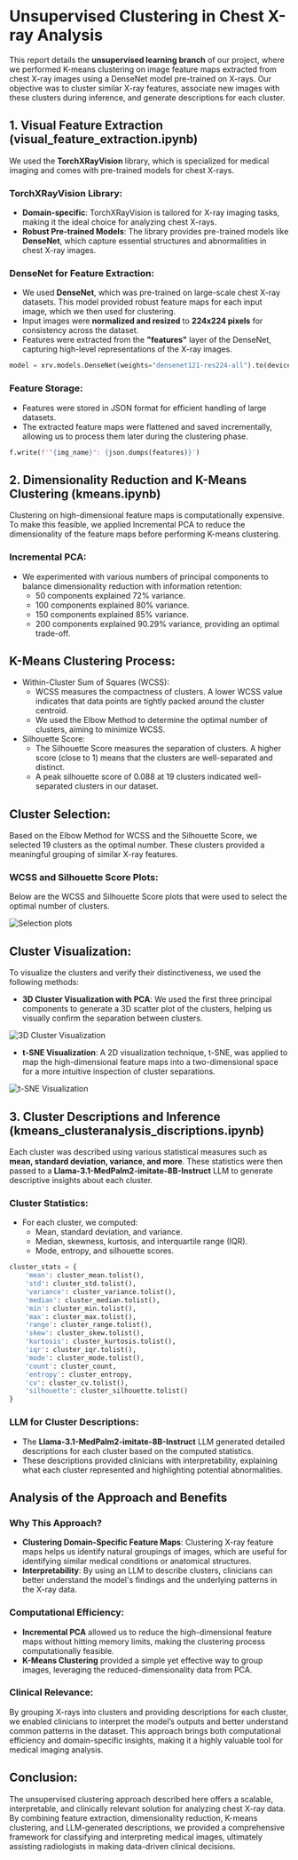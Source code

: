 # Unsupervised Clustering in Chest X-ray Analysis

This report details the **unsupervised learning branch** of our project, where we performed K-means clustering on image feature maps extracted from chest X-ray images using a DenseNet model pre-trained on X-rays. Our objective was to cluster similar X-ray features, associate new images with these clusters during inference, and generate descriptions for each cluster.

## 1. Visual Feature Extraction (visual_feature_extraction.ipynb)

We used the **TorchXRayVision** library, which is specialized for medical imaging and comes with pre-trained models for chest X-rays. 

### TorchXRayVision Library:
- **Domain-specific**: TorchXRayVision is tailored for X-ray imaging tasks, making it the ideal choice for analyzing chest X-rays.
- **Robust Pre-trained Models**: The library provides pre-trained models like **DenseNet**, which capture essential structures and abnormalities in chest X-ray images.

### DenseNet for Feature Extraction:
- We used **DenseNet**, which was pre-trained on large-scale chest X-ray datasets. This model provided robust feature maps for each input image, which we then used for clustering.
- Input images were **normalized and resized** to **224x224 pixels** for consistency across the dataset.
- Features were extracted from the **"features"** layer of the DenseNet, capturing high-level representations of the X-ray images.

```python
model = xrv.models.DenseNet(weights="densenet121-res224-all").to(device)
```
### Feature Storage:
- Features were stored in JSON format for efficient handling of large datasets.
- The extracted feature maps were flattened and saved incrementally, allowing us to process them later during the clustering phase.

```python
f.write(f'"{img_name}": {json.dumps(features)}')
```

## 2. Dimensionality Reduction and K-Means Clustering (kmeans.ipynb)
Clustering on high-dimensional feature maps is computationally expensive. To make this feasible, we applied Incremental PCA to reduce the dimensionality of the feature maps before performing K-means clustering.

### Incremental PCA:
- We experimented with various numbers of principal components to balance dimensionality reduction with information retention:
    - 50 components explained 72% variance.
    - 100 components explained 80% variance.
    - 150 components explained 85% variance.
    - 200 components explained 90.29% variance, providing an optimal trade-off.

## K-Means Clustering Process:
- Within-Cluster Sum of Squares (WCSS):
    - WCSS measures the compactness of clusters. A lower WCSS value indicates that data points are tightly packed around the cluster centroid.
    - We used the Elbow Method to determine the optimal number of clusters, aiming to minimize WCSS.
- Silhouette Score:
    - The Silhouette Score measures the separation of clusters. A higher score (close to 1) means that the clusters are well-separated and distinct.
    - A peak silhouette score of 0.088 at 19 clusters indicated well-separated clusters in our dataset.

## Cluster Selection:
Based on the Elbow Method for WCSS and the Silhouette Score, we selected 19 clusters as the optimal number. These clusters provided a meaningful grouping of similar X-ray features.

### WCSS and Silhouette Score Plots:
Below are the WCSS and Silhouette Score plots that were used to select the optimal number of clusters.

![Selection plots](./plots/scores.png)

## Cluster Visualization:
To visualize the clusters and verify their distinctiveness, we used the following methods:
- **3D Cluster Visualization with PCA**: We used the first three principal components to generate a 3D scatter plot of the clusters, helping us visually confirm the separation between clusters.

![3D Cluster Visualization](./plots/3d_cluster_visualization.png)

- **t-SNE Visualization**: A 2D visualization technique, t-SNE, was applied to map the high-dimensional feature maps into a two-dimensional space for a more intuitive inspection of cluster separations.

![t-SNE Visualization](./plots/tsne_visualization.png)

## 3. Cluster Descriptions and Inference (kmeans_clusteranalysis_discriptions.ipynb)
Each cluster was described using various statistical measures such as **mean, standard deviation, variance, and more**. These statistics were then passed to a **Llama-3.1-MedPalm2-imitate-8B-Instruct** LLM to generate descriptive insights about each cluster.

### Cluster Statistics:
- For each cluster, we computed:
    - Mean, standard deviation, and variance.
    - Median, skewness, kurtosis, and interquartile range (IQR).
    - Mode, entropy, and silhouette scores.

```python
cluster_stats = {
    'mean': cluster_mean.tolist(),
    'std': cluster_std.tolist(),
    'variance': cluster_variance.tolist(),
    'median': cluster_median.tolist(),
    'min': cluster_min.tolist(),
    'max': cluster_max.tolist(),
    'range': cluster_range.tolist(),
    'skew': cluster_skew.tolist(),
    'kurtosis': cluster_kurtosis.tolist(),
    'iqr': cluster_iqr.tolist(),
    'mode': cluster_mode.tolist(),
    'count': cluster_count,
    'entropy': cluster_entropy,
    'cv': cluster_cv.tolist(),
    'silhouette': cluster_silhouette.tolist()
}
```

### LLM for Cluster Descriptions:
- The **Llama-3.1-MedPalm2-imitate-8B-Instruct** LLM generated detailed descriptions for each cluster based on the computed statistics.
- These descriptions provided clinicians with interpretability, explaining what each cluster represented and highlighting potential abnormalities.

## Analysis of the Approach and Benefits
### Why This Approach?

- **Clustering Domain-Specific Feature Maps**: Clustering X-ray feature maps helps us identify natural groupings of images, which are useful for identifying similar medical conditions or anatomical structures.
- **Interpretability**: By using an LLM to describe clusters, clinicians can better understand the model's findings and the underlying patterns in the X-ray data.

### Computational Efficiency:
- **Incremental PCA** allowed us to reduce the high-dimensional feature maps without hitting memory limits, making the clustering process computationally feasible.
- **K-Means Clustering** provided a simple yet effective way to group images, leveraging the reduced-dimensionality data from PCA.

### Clinical Relevance:
By grouping X-rays into clusters and providing descriptions for each cluster, we enabled clinicians to interpret the model’s outputs and better understand common patterns in the dataset. This approach brings both computational efficiency and domain-specific insights, making it a highly valuable tool for medical imaging analysis.

## Conclusion:
The unsupervised clustering approach described here offers a scalable, interpretable, and clinically relevant solution for analyzing chest X-ray data. By combining feature extraction, dimensionality reduction, K-means clustering, and LLM-generated descriptions, we provided a comprehensive framework for classifying and interpreting medical images, ultimately assisting radiologists in making data-driven clinical decisions.





